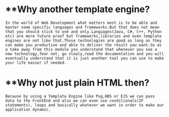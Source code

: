 **Why another template engine?
===============================================================================
	In the world of Web Development what matters most is to be able and master some specific languages and frameworks.But that does not mean that you should stick to one and only.Languages(Java, C#, C++, Python etc) are more future proof but frameworks,libraries and even template engines are not like that.Those technologies are good as long as they can make you productive and able to deliver the result you want.So as a take away from this module you understand that whenever you see a new technology,fear not, go slowly,read the documentation and you will eventually understand that it is just another tool you can use to make your life easier if needed.

**Why not just plain HTML then?
===============================================================================
	Because by using a Template Engine like Pug,HBS or EJS we can pass data to the FrontEnd and also we can even use conditionals(IF statements), loops and basically whatever we want in order to make our application dynamic.